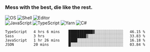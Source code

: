### Mess with the best, die like the rest.

![OS](https://img.shields.io/badge/-Arch-informational?style=flat&logo=arch-linux&logoColor=white&color=1793D1)
![Shell](https://img.shields.io/badge/-Zsh-informational?style=flat&logo=gnu-bash&logoColor=white&color=4EAA25)
![Editor](https://img.shields.io/badge/-Visual%20Studio%20Code-informational?style=flat&logo=visual-studio-code&logoColor=white&color=007ACC)\
![JavaScript](https://img.shields.io/badge/-JavaScript-informational?style=flat&logo=javascript&logoColor=white&color=F7DF1E)
![TypeScript](https://img.shields.io/badge/-TypeScript-informational?style=flat&logo=typescript&logoColor=white&color=007ACC)
![Yarn](https://img.shields.io/badge/-Yarn-informational?style=flat&logo=yarn&logoColor=white&color=2C8EBB)
![C#](https://img.shields.io/badge/-C%23-informational?style=flat&logo=.NET&logoColor=white&color=5C2D91)

<!--START_SECTION:waka-->
```text
TypeScript   4 hrs 6 mins    ███████████▓░░░░░░░░░░░░░   46.15 % 
Sass         3 hrs           ████████▒░░░░░░░░░░░░░░░░   33.83 % 
JavaScript   1 hr 26 mins    ████░░░░░░░░░░░░░░░░░░░░░   16.18 % 
JSON         20 mins         █░░░░░░░░░░░░░░░░░░░░░░░░   03.84 % 
```
<!--END_SECTION:waka-->
